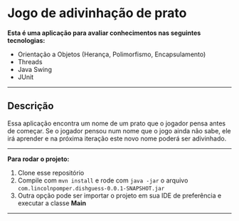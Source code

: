 

# Jogo de adivinhação de prato

  **Esta é uma aplicação para avaliar conhecimentos nas seguintes tecnologias:**

 - Orientação a Objetos (Herança, Polimorfismo, Encapsulamento)
 - Threads
 - Java Swing
 - JUnit
 
---

## Descrição

Essa aplicação encontra um nome de um prato que o jogador pensa antes de começar. Se o jogador pensou num nome que o jogo ainda não sabe, ele irá aprender e na próxima iteração este novo nome poderá ser adivinhado.

---

**Para rodar o projeto:**

1. Clone esse repositório
2. Compile com `mvn install` e rode com `java -jar` o arquivo `com.lincolnpomper.dishguess-0.0.1-SNAPSHOT.jar` 
3. Outra opção pode ser importar o projeto em sua IDE de preferência e executar a classe **Main**

---
